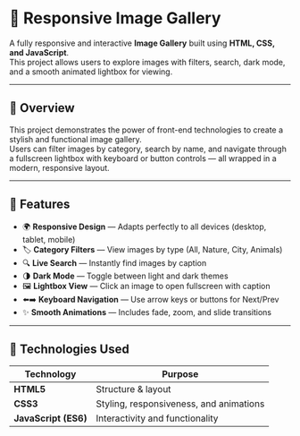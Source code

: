 # 🎨 Responsive Image Gallery  

A fully responsive and interactive **Image Gallery** built using **HTML, CSS, and JavaScript**.  
This project allows users to explore images with filters, search, dark mode, and a smooth animated lightbox for viewing.  

---

## 📸 Overview  
This project demonstrates the power of front-end technologies to create a stylish and functional image gallery.  
Users can filter images by category, search by name, and navigate through a fullscreen lightbox with keyboard or button controls — all wrapped in a modern, responsive layout.  

---

## 🚀 Features  
- 🌍 **Responsive Design** — Adapts perfectly to all devices (desktop, tablet, mobile)  
- 🏷️ **Category Filters** — View images by type (All, Nature, City, Animals)  
- 🔍 **Live Search** — Instantly find images by caption  
- 🌗 **Dark Mode** — Toggle between light and dark themes  
- 🖼️ **Lightbox View** — Click an image to open fullscreen with caption  
- ⬅️➡️ **Keyboard Navigation** — Use arrow keys or buttons for Next/Prev  
- ✨ **Smooth Animations** — Includes fade, zoom, and slide transitions  

---

## 🧠 Technologies Used  
| Technology | Purpose |
|-------------|----------|
| **HTML5** | Structure & layout |
| **CSS3** | Styling, responsiveness, and animations |
| **JavaScript (ES6)** | Interactivity and functionality |
